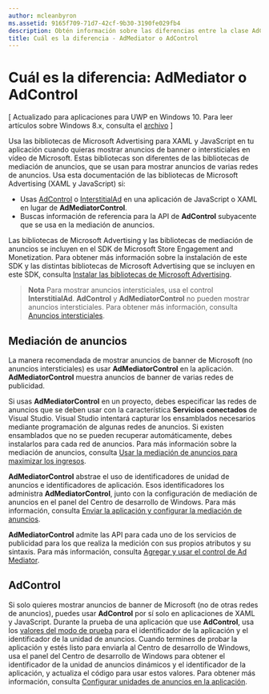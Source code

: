 ```yaml
---
author: mcleanbyron
ms.assetid: 9165f709-71d7-42cf-9b30-3190fe029fb4
description: Obtén información sobre las diferencias entre la clase AdControl en las bibliotecas de Microsoft Advertising y la clase AdMediatorControl en las bibliotecas de mediación de anuncios.
title: Cuál es la diferencia - AdMediator o AdControl
---
```


# Cuál es la diferencia: AdMediator o AdControl


\[ Actualizado para aplicaciones para UWP en Windows 10. Para leer artículos sobre Windows 8.x, consulta el [archivo](http://go.microsoft.com/fwlink/p/?linkid=619132) \]

Usa las bibliotecas de Microsoft Advertising para XAML y JavaScript en tu aplicación cuando quieras mostrar anuncios de banner o intersticiales en vídeo de Microsoft. Estas bibliotecas son diferentes de las bibliotecas de mediación de anuncios, que se usan para mostrar anuncios de varias redes de anuncios. Usa esta documentación de las bibliotecas de Microsoft Advertising (XAML y JavaScript) si:

* Usas [AdControl](https://msdn.microsoft.com/library/windows/apps/microsoft.advertising.winrt.ui.adcontrol.aspx) o [InterstitialAd](https://msdn.microsoft.com/library/windows/apps/microsoft.advertising.winrt.ui.interstitialad.aspx) en una aplicación de JavaScript o XAML en lugar de **AdMediatorControl**.
* Buscas información de referencia para la API de **AdControl** subyacente que se usa en la mediación de anuncios.

Las bibliotecas de Microsoft Advertising y las bibliotecas de mediación de anuncios se incluyen en el SDK de Microsoft Store Engagement and Monetization. Para obtener más información sobre la instalación de este SDK y las distintas bibliotecas de Microsoft Advertising que se incluyen en este SDK, consulta [Instalar las bibliotecas de Microsoft Advertising](install-the-microsoft-advertising-libraries.md).

>**Nota** Para mostrar anuncios intersticiales, usa el control **InterstitialAd**. **AdControl** y **AdMediatorControl** no pueden mostrar anuncios intersticiales. Para obtener más información, consulta [Anuncios intersticiales](interstitial-ads.md).

 

## Mediación de anuncios


La manera recomendada de mostrar anuncios de banner de Microsoft (no anuncios intersticiales) es usar **AdMediatorControl** en la aplicación. **AdMediatorControl** muestra anuncios de banner de varias redes de publicidad.

Si usas **AdMediatorControl** en un proyecto, debes especificar las redes de anuncios que se deben usar con la característica **Servicios conectados** de Visual Studio. Visual Studio intentará capturar los ensamblados necesarios mediante programación de algunas redes de anuncios. Si existen ensamblados que no se pueden recuperar automáticamente, debes instalarlos para cada red de anuncios. Para más información sobre la mediación de anuncios, consulta [Usar la mediación de anuncios para maximizar los ingresos](use-ad-mediation-to-maximize-revenue.md).

**AdMediatorControl** abstrae el uso de identificadores de unidad de anuncios e identificadores de aplicación. Esos identificadores los administra **AdMediatorControl**, junto con la configuración de mediación de anuncios en el panel del Centro de desarrollo de Windows. Para más información, consulta [Enviar la aplicación y configurar la mediación de anuncios](submit-your-app-and-configure-ad-mediation.md).

**AdMediatorControl** admite las API para cada uno de los servicios de publicidad para los que realiza la medición con sus propios atributos y su sintaxis. Para más información, consulta [Agregar y usar el control de Ad Mediator](add-and-use-the-ad-mediator-control.md).

## AdControl


Si solo quieres mostrar anuncios de banner de Microsoft (no de otras redes de anuncios), puedes usar **AdControl** por sí solo en aplicaciones de XAML y JavaScript. Durante la prueba de una aplicación que use **AdControl**, usa los [valores del modo de prueba](test-mode-values.md) para el identificador de la aplicación y el identificador de la unidad de anuncios. Cuando termines de probar la aplicación y estés listo para enviarla al Centro de desarrollo de Windows, usa el panel del Centro de desarrollo de Windows para obtener el identificador de la unidad de anuncios dinámicos y el identificador de la aplicación, y actualiza el código para usar estos valores. Para obtener más información, consulta [Configurar unidades de anuncios en la aplicación](set-up-ad-units-in-your-app.md).

 

 


<!--HONumber=May16_HO2-->


